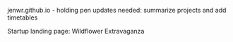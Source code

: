 jenwr.github.io - holding pen
updates needed: summarize projects and add timetables 

Startup landing page: Wildflower Extravaganza

